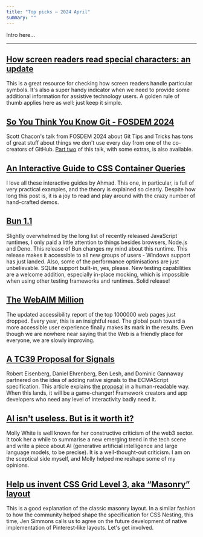 ```yaml
---
title: "Top picks — 2024 April"
summary: ""
---
```


Intro here...

---

## [How screen readers read special characters: an update](https://elevenways.be/en/articles/screenreaders-special-characters)

This is a great resource for checking how screen readers handle particular symbols. It's also a super handy indicator when we need to provide some additional information for assistive technology users. A golden rule of thumb applies here as well: just keep it simple.

## [So You Think You Know Git - FOSDEM 2024](https://youtu.be/aolI_Rz0ZqY)

Scott Chacon's talk from FOSDEM 2024 about Git Tips and Tricks has tons of great stuff about things we don't use every day from one of the co-creators of GitHub. [Part two](https://youtu.be/Md44rcw13k4) of this talk, with some extras, is also available.

## [An Interactive Guide to CSS Container Queries](https://ishadeed.com/article/css-container-query-guide/)

I love all these interactive guides by Ahmad. This one, in particular, is full of very practical examples, and the theory is explained so clearly. Despite how long this post is, it is a joy to read and play around with the crazy number of hand-crafted demos.

## [Bun 1.1](https://bun.sh/blog/bun-v1.1)

Slightly overwhelmed by the long list of recently released JavaScript runtimes, I only paid a little attention to things besides browsers, Node.js and Deno. This release of Bun changes my mind about this runtime. This release makes it accessible to all new groups of users - Windows support has just landed. Also, some of the performance optimisations are just unbelievable. SQLite support built-in, yes, please. New testing capabilities are a welcome addition, especially in-place mocking, which is impossible when using other testing frameworks and runtimes. Solid release!

## [The WebAIM Million](https://webaim.org/projects/million/)

The updated accessibility report of the top 1000000 web pages just dropped. Every year, this is an insightful read. The global push toward a more accessible user experience finally makes its mark in the results. Even though we are nowhere near saying that the Web is a friendly place for everyone, we are slowly improving.

## [A TC39 Proposal for Signals](https://eisenbergeffect.medium.com/a-tc39-proposal-for-signals-f0bedd37a335)

Robert Eisenberg, Daniel Ehrenberg, Ben Lesh, and Dominic Gannaway partnered on the idea of adding native signals to the ECMAScript specification. This article explains [the proposal](https://github.com/proposal-signals/proposal-signals) in a human-readable way. When this lands, it will be a game-changer! Framework creators and app developers who need any level of interactivity badly need it.

## [AI isn't useless. But is it worth it?](https://www.citationneeded.news/ai-isnt-useless/)

Molly White is well known for her constructive criticism of the web3 sector. It took her a while to summarise a new emerging trend in the tech scene and write a piece about AI (generative artificial intelligence and large language models, to be precise). It is a well-thought-out criticism. I am on the sceptical side myself, and Molly helped me reshape some of my opinions.

## [Help us invent CSS Grid Level 3, aka “Masonry” layout](https://webkit.org/blog/15269/help-us-invent-masonry-layouts-for-css-grid-level-3)

This is a good explanation of the classic masonry layout. In a similar fashion to how the community helped shape the specification for CSS Nesting, this time, Jen Simmons calls us to agree on the future development of native implementation of Pinterest-like layouts. Let's get involved.
